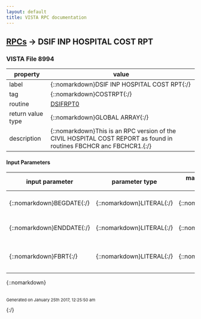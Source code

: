 ```yaml
---
layout: default
title: VISTA RPC documentation
---
```




## [RPCs](TableOfContent.md) &#8594; DSIF INP HOSPITAL COST RPT 



### VISTA File 8994 


 property | value 
--- | --- 
 label | {::nomarkdown}DSIF INP HOSPITAL COST RPT{:/}
 tag | {::nomarkdown}COSTRPT{:/}
 routine | [DSIFRPT0](http://code.osehra.org/dox/Routine_DSIFRPT0_source.html)
 return value type | {::nomarkdown}GLOBAL ARRAY{:/}
 description | {::nomarkdown}This is an RPC version of the CIVIL HOSPITAL COST REPORT as found in routines FBCHCR anc FBCHCR1.{:/}

#### Input Parameters

| input parameter | parameter type | maximum data length | required | description | 
| --- | --- | --- | --- | --- | 
| {::nomarkdown}BEGDATE{:/} | {::nomarkdown}LITERAL{:/} | {::nomarkdown}7{:/} | {::nomarkdown}true{:/} | {::nomarkdown}Begining Date (Required : FileMan format){:/} | 
| {::nomarkdown}ENDDATE{:/} | {::nomarkdown}LITERAL{:/} | {::nomarkdown}7{:/} | {::nomarkdown}true{:/} | {::nomarkdown}Ending Date (Required : FileMan format){:/} | 
| {::nomarkdown}FBRT{:/} | {::nomarkdown}LITERAL{:/} | {::nomarkdown}1{:/} | {::nomarkdown}true{:/} | {::nomarkdown}Report Type (Optional : D = Detailed, S = Summary, Default = Summary){:/} | 

{::nomarkdown} <br/><br/><p style="font-size: 11px">Generated on January 25th 2017, 12:25:50 am</p>{:/}
